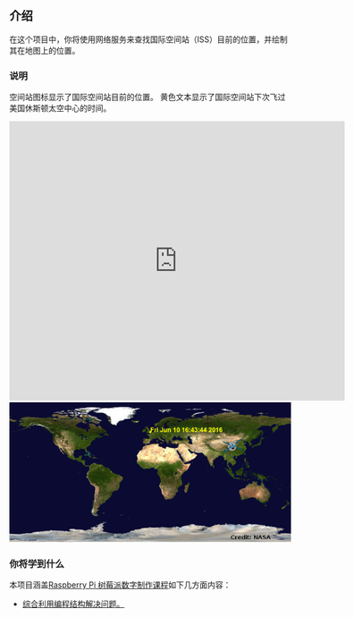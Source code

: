 ## 介绍

在这个项目中，你将使用网络服务来查找国际空间站（ISS）目前的位置，并绘制其在地图上的位置。

### 说明

空间站图标显示了国际空间站目前的位置。 黄色文本显示了国际空间站下次飞过美国休斯顿太空中心的时间。

<div class="trinket">
  <iframe src="https://trinket.io/embed/python/8f1e1f0672?outputOnly=true&start=result" width="600" height="500" frameborder="0" marginwidth="0" marginheight="0" allowfullscreen>
  </iframe>
  <img src="images/iss-final.png">
</div>

### 你将学到什么

本项目涵盖[Raspberry Pi 树莓派数字制作课程](http://rpf.io/curriculum)如下几方面内容：

+ [综合利用编程结构解决问题。](https://www.raspberrypi.org/curriculum/programming/builder)